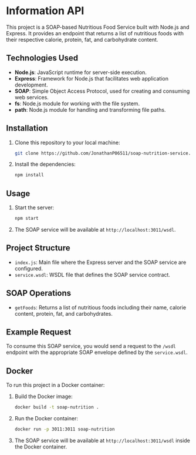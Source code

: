 # Information API

This project is a SOAP-based Nutritious Food Service built with Node.js and Express. It provides an endpoint that returns a list of nutritious foods with their respective calorie, protein, fat, and carbohydrate content.

## Technologies Used

- **Node.js**: JavaScript runtime for server-side execution.
- **Express**: Framework for Node.js that facilitates web application development.
- **SOAP**: Simple Object Access Protocol, used for creating and consuming web services.
- **fs**: Node.js module for working with the file system.
- **path**: Node.js module for handling and transforming file paths.

## Installation

1. Clone this repository to your local machine:
    ```bash
    git clone https://github.com/JonathanP06511/soap-nutrition-service.git
    ```

2. Install the dependencies:
    ```bash
    npm install
    ```

## Usage

1. Start the server:
    ```bash
    npm start
    ```

3. The SOAP service will be available at `http://localhost:3011/wsdl`.

## Project Structure

- `index.js`: Main file where the Express server and the SOAP service are configured.
- `service.wsdl`: WSDL file that defines the SOAP service contract.

## SOAP Operations

- `getFoods`: Returns a list of nutritious foods including their name, calorie content, protein, fat, and carbohydrates.

## Example Request

To consume this SOAP service, you would send a request to the `/wsdl` endpoint with the appropriate SOAP envelope defined by the `service.wsdl`.

## Docker

To run this project in a Docker container:

1. Build the Docker image:
    ```bash
    docker build -t soap-nutrition .
    ```

2. Run the Docker container:
    ```bash
    docker run -p 3011:3011 soap-nutrition
    ```

3. The SOAP service will be available at `http://localhost:3011/wsdl` inside the Docker container.


